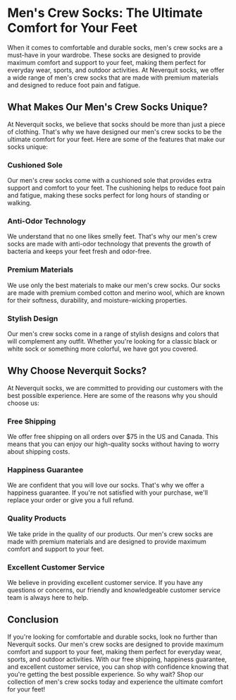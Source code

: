 # Men's Crew Socks: The Ultimate Comfort for Your Feet

When it comes to comfortable and durable socks, men's crew socks are a must-have in your wardrobe. These socks are designed to provide maximum comfort and support to your feet, making them perfect for everyday wear, sports, and outdoor activities. At Neverquit socks, we offer a wide range of men's crew socks that are made with premium materials and designed to reduce foot pain and fatigue.

## What Makes Our Men's Crew Socks Unique?

At Neverquit socks, we believe that socks should be more than just a piece of clothing. That's why we have designed our men's crew socks to be the ultimate comfort for your feet. Here are some of the features that make our socks unique:

### Cushioned Sole

Our men's crew socks come with a cushioned sole that provides extra support and comfort to your feet. The cushioning helps to reduce foot pain and fatigue, making these socks perfect for long hours of standing or walking.

### Anti-Odor Technology

We understand that no one likes smelly feet. That's why our men's crew socks are made with anti-odor technology that prevents the growth of bacteria and keeps your feet fresh and odor-free.

### Premium Materials

We use only the best materials to make our men's crew socks. Our socks are made with premium combed cotton and merino wool, which are known for their softness, durability, and moisture-wicking properties.

### Stylish Design

Our men's crew socks come in a range of stylish designs and colors that will complement any outfit. Whether you're looking for a classic black or white sock or something more colorful, we have got you covered.

## Why Choose Neverquit Socks?

At Neverquit socks, we are committed to providing our customers with the best possible experience. Here are some of the reasons why you should choose us:

### Free Shipping

We offer free shipping on all orders over $75 in the US and Canada. This means that you can enjoy our high-quality socks without having to worry about shipping costs.

### Happiness Guarantee

We are confident that you will love our socks. That's why we offer a happiness guarantee. If you're not satisfied with your purchase, we'll replace your order or give you a full refund.

### Quality Products

We take pride in the quality of our products. Our men's crew socks are made with premium materials and are designed to provide maximum comfort and support to your feet.

### Excellent Customer Service

We believe in providing excellent customer service. If you have any questions or concerns, our friendly and knowledgeable customer service team is always here to help.

## Conclusion

If you're looking for comfortable and durable socks, look no further than Neverquit socks. Our men's crew socks are designed to provide maximum comfort and support to your feet, making them perfect for everyday wear, sports, and outdoor activities. With our free shipping, happiness guarantee, and excellent customer service, you can shop with confidence knowing that you're getting the best possible experience. So why wait? Shop our collection of men's crew socks today and experience the ultimate comfort for your feet!